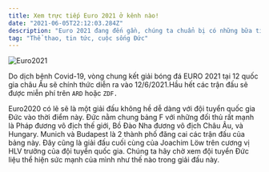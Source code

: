 ```yaml
---
title: Xem trực tiếp Euro 2021 ở kênh nào!
date: "2021-06-05T22:12:03.284Z"
description: "Euro 2021 đang đến gần, chúng ta chuẩn bị có những bữa tiệc bóng đá tuyệt vời."
tag: "Thể thao, tin tức, cuộc sống Đức"
---
```


![Euro2021](/euro2021.jpg)

Do dịch bệnh Covid-19, vòng chung kết giải bóng đá EURO 2021 tại 12 quốc gia châu Âu sẽ chính thức diễn ra vào 12/6/2021.Hầu hết các trận đấu sẽ được miễn phí trên `ARD` hoặc `ZDF.`

Euro2020 có lẽ sẽ là một giải đấu không hề dễ dàng với đội tuyển quốc gia Đức vào thời điểm này. Đức nằm chung bảng F với những đối thủ rất mạnh là Pháp đương vô địch thế giới, Bồ Đào Nha đương vô địch Châu Âu, và Hungary. Munich và Budapest là 2 thành phố đăng cai các trận đấu của bảng này. Đây cũng là giải đấu cuối cùng của Joachim Löw trên cương vị HLV trưởng của đội tuyển quốc gia. Chúng ta hãy chờ xem đội tuyển Đức liệu thể hiện sức mạnh của mình như thế nào trong giải đấu này.

